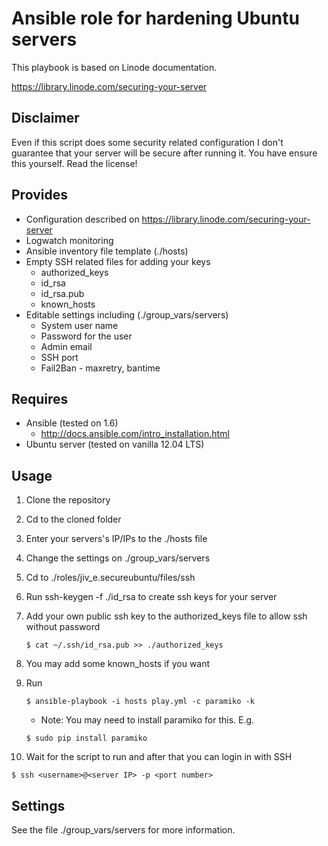 Ansible role for hardening Ubuntu servers 
===============================================
This playbook is based on Linode documentation.

https://library.linode.com/securing-your-server

Disclaimer
----------
Even if this script does some security related configuration I don't guarantee
that your server will be secure after running it. You have ensure this yourself.
Read the license!

Provides
--------
* Configuration described on https://library.linode.com/securing-your-server
* Logwatch monitoring
* Ansible inventory file template (./hosts)
* Empty SSH related files for adding your keys
  - authorized_keys
  - id_rsa
  - id_rsa.pub
  - known_hosts
* Editable settings including (./group_vars/servers)
  - System user name
  - Password for the user
  - Admin email
  - SSH port
  - Fail2Ban - maxretry, bantime

Requires
------------
* Ansible (tested on 1.6)
  - http://docs.ansible.com/intro_installation.html
* Ubuntu server (tested on vanilla 12.04 LTS)

Usage
-------------
1. Clone the repository
2. Cd to the cloned folder
3. Enter your servers's IP/IPs to the ./hosts file
4. Change the settings on ./group_vars/servers
5. Cd to ./roles/jiv_e.secureubuntu/files/ssh
6. Run ssh-keygen -f ./id_rsa to create ssh keys for your server
7. Add your own public ssh key to the authorized_keys file to allow ssh without
   password
   ```
   $ cat ~/.ssh/id_rsa.pub >> ./authorized_keys
   ```
8. You may add some known_hosts if you want
9. Run
   ```
   $ ansible-playbook -i hosts play.yml -c paramiko -k
   ```
   - Note: You may need to install paramiko for this. E.g.
   ```
   $ sudo pip install paramiko
   ```

10. Wait for the script to run and after that you can login in with SSH
   ```
   $ ssh <username>@<server IP> -p <port number>
   ```

Settings
---------------------
See the file ./group_vars/servers for more information.
